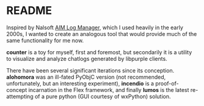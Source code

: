 README
======

Inspired by Nalsoft [AIM Log Manager](http://www.nalsoft.com/?page=welcome), which I used heavily in the early 2000s, I wanted to create an analogous tool that would provide much of the same functionality for me now.

**counter** is a toy for myself, first and foremost, but secondarily it is a utility to visualize and analyze chatlogs generated by libpurple clients.

There have been several significant iterations since its conception. **alohomora** was an ill-fated PyObjC version (not recommended, unfortunately, but an interesting experiment), **incendio** is a proof-of-concept incarnation in the Flex framework, and finally **lumos** is the latest re-attempting of a pure python (GUI courtesy of wxPython) solution.